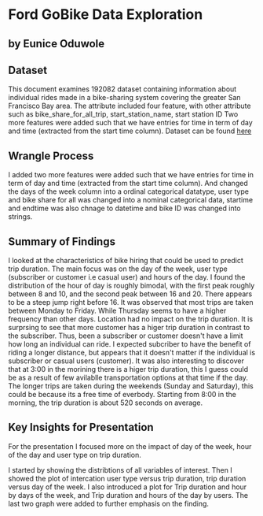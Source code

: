 # Ford GoBike Data Exploration
## by Eunice Oduwole

## Dataset

This document examines 192082 dataset containing information about individual  rides made in a bike-sharing system covering the greater San Francisco Bay area. The attribute included four feature, with other attribute such as bike_share_for_all_trip, start_station_name, start station ID Two more features were added such that we have entries for time in term of day and time (extracted from the start time column).  Dataset can be found [here](https://www.lyft.com/bikes/bay-wheels/system-data)

## Wrangle Process
I added two more features were added such that we have entries for time in term of day and time (extracted from the start time column). And changed the days of the week column into a ordinal categorical datatype,  user type and bike share for all was changed into a nominal categorical data, startime and endtime was also chnage to datetime and bike ID was changed into strings. 



## Summary of Findings
I looked at the characteristics of bike hiring that could be used to predict trip duration. The main focus was on the day of the week, user type (subscriber or customer i.e casual user) and hours of the day. 
I found the distribution of the hour of day is roughly bimodal, with the first peak roughly between 8 and 10, and the second peak between 16 and 20. There appears to be a steep jump right before 16. It was observed that most trips are taken between Monday to Friday. While Thursday seems to have a higher frequency than other days. Location had no impact on the trip duration. It is surprsing to see that more customer has a higer trip duration in contrast to the subscriber. Thus, been a subscriber or customer doesn't have a limit how long an individual can ride. I expected subcriber to have the benefit of riding a longer distance, but appears that it doesn't matter if the individual is subscriber or casual users (customer). It was also interesting to discover that at 3:00 in the morining there is a higer trip duration, this I guess could be as a result of few avilablle transportation options at that time if the day. The longer trips are taken during the weekends (Sunday and Saturday), this could be because its a free time of everbody. Starting from 8:00 in the morning, the trip duration is about 520 seconds on average.




## Key Insights for Presentation
For the presentation I focused more on the impact of day of the week, hour of the day and user type on trip duration. 

I started by showing the distribtions of all variables of interest. Then I showed the plot of intercation user type versus trip duration, trip duration versus day of the week. I also introduced a plot for Trip duration and hour by days of the week, and Trip duration and hours of the day by users. The last two graph were added to further emphasis on the finding. 







